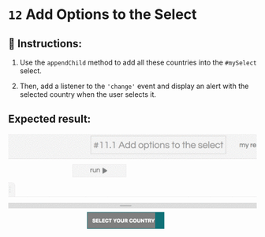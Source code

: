 # `12` Add Options to the Select

## 📝 Instructions:

1. Use the `appendChild` method to add all these countries into the `#mySelect` select. 

2. Then, add a listener to the `'change'` event and display an alert with the selected country when the user selects it.

## Expected result:

![image](../../.learn/assets/13-1.gif)